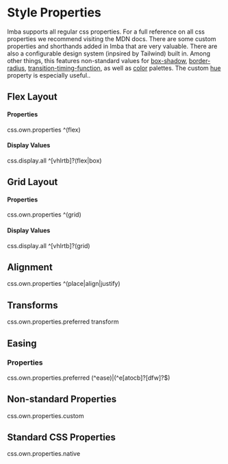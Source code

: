 # Style Properties

Imba supports all regular css properties. For a full reference on all css properties we recommend visiting the MDN docs. There are some custom properties and shorthands added in Imba that are very valuable. There are also a configurable design system (inpsired by Tailwind) built in. Among other things, this features non-standard values for [box-shadow](css), [border-radius](css), [transition-timing-function](css), as well as [color](css) palettes. The custom [hue](css) property is especially useful..

## Flex Layout

#### Properties

<api-list>css.own.properties ^(flex)</api-list>

#### Display Values

<api-list>css.display.all ^[vhlrtb]?(flex|box)</api-list>

## Grid Layout

#### Properties

<api-list>css.own.properties ^(grid)</api-list>

#### Display Values

<api-list>css.display.all ^[vhlrtb]?(grid)</api-list>

## Alignment

<api-list>css.own.properties ^(place|align|justify)</api-list>

## Transforms

<api-list>css.own.properties.preferred transform</api-list>

## Easing

### Properties

<api-list>css.own.properties.preferred (^ease)|(^e[atocb]?[dfw]?$)</api-list>

## Non-standard Properties

<api-grid>css.own.properties.custom</api-grid>

## Standard CSS Properties

<api-grid>css.own.properties.native</api-grid>